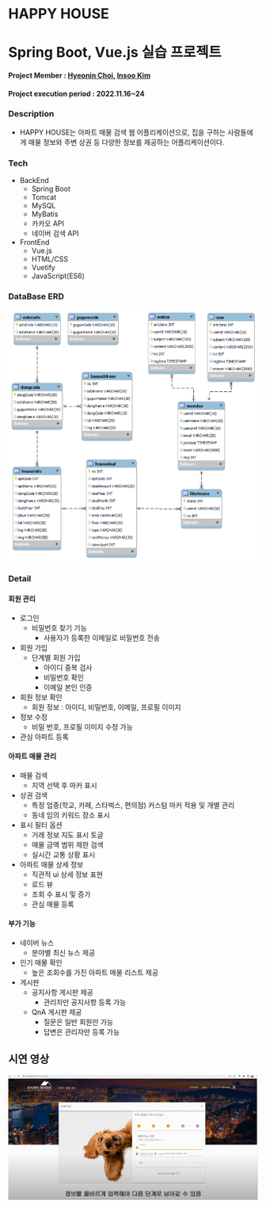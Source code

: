 # HAPPY HOUSE

# Spring Boot, Vue.js 실습 프로젝트

#### Project Member : [Hyeonin Choi](https://github.com/HyeonIn), [Insoo Kim](https://github.com/iknowkis)

#### Project execution period : 2022.11.16~24

### Description

- HAPPY HOUSE는 아파트 매물 검색 웹 어플리케이션으로, 집을 구하는 사람들에게 매물 정보와 주변 상권 등 다양한 정보를 제공하는 어플리케이션이다.

### Tech

- BackEnd
  - Spring Boot
  - Tomcat
  - MySQL
  - MyBatis
  - 카카오 API
  - 네이버 검색 API
- FrontEnd
  - Vue.js
  - HTML/CSS
  - Vuetify
  - JavaScript(ES6)

### DataBase ERD

<img src="/db_erd.png">

### Detail

#### 회원 관리

- 로그인
  - 비밀번호 찾기 기능
    - 사용자가 등록한 이메일로 비밀번호 전송
- 회원 가입
  - 단계별 회원 가입
    - 아이디 중복 검사
    - 비밀번호 확인
    - 이메일 본인 인증
- 회원 정보 확인
  - 회원 정보 : 아이디, 비밀번호, 이메일, 프로필 이미지
- 정보 수정
  - 비밀 번호, 프로필 이미지 수정 가능
- 관심 아파트 등록

#### 아파트 매물 관리

- 매물 검색
  - 지역 선택 후 마커 표시
- 상권 검색
  - 특정 업종(학교, 카페, 스타벅스, 편의점) 커스텀 마커 적용 및 개별 관리
  - 동네 임의 키워드 장소 표시
- 표시 필터 옵션
  - 거래 정보 지도 표시 토글
  - 매물 금액 범위 제한 검색
  - 실시간 교통 상황 표시
- 아파트 매물 상세 정보
  - 직관적 ui 상세 정보 표현
  - 로드 뷰
  - 조회 수 표시 및 증가
  - 관심 매물 등록

#### 부가 기능

- 네이버 뉴스
  - 분야별 최신 뉴스 제공
- 인기 매물 확인
  - 높은 조회수를 가진 아파트 매물 리스트 제공
- 게시판
  - 공지사항 게시판 제공
    - 관리자만 공지사항 등록 가능
  - QnA 게시판 제공
    - 질문은 일반 회원만 가능
    - 답변은 관리자만 등록 가능

## 시연 영상

[![시연 영상](thumbnail.PNG)](https://youtu.be/GX3VZfi_wPU)
